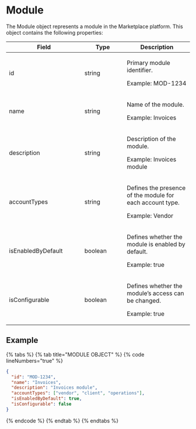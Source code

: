 # Module

The Module object represents a module in the Marketplace platform. This object contains the following properties:

<table data-full-width="false"><thead><tr><th width="191">Field</th><th width="100">Type</th><th>Description</th></tr></thead><tbody><tr><td>id</td><td>string</td><td><p>Primary module identifier. </p><p></p><p>Example: MOD-1234</p></td></tr><tr><td>name</td><td>string</td><td><p>Name of the module. </p><p></p><p>Example: Invoices</p></td></tr><tr><td>description</td><td>string</td><td><p>Description of the module. </p><p></p><p>Example: Invoices module</p></td></tr><tr><td>accountTypes</td><td>string</td><td><p>Defines the presence of the module for each account type. </p><p></p><p>Example: Vendor</p></td></tr><tr><td>isEnabledByDefault</td><td>boolean</td><td><p>Defines whether the module is enabled by default. </p><p></p><p>Example: true</p></td></tr><tr><td>isConfigurable</td><td>boolean</td><td><p>Defines whether the module’s access can be changed. </p><p></p><p>Example: true</p></td></tr></tbody></table>

## Example

{% tabs %}
{% tab title="MODULE OBJECT" %}
{% code lineNumbers="true" %}
```json
{
  "id": "MOD-1234",
  "name": "Invoices",
  "description": "Invoices module",
  "accountTypes": ["vendor", "client", "operations"],
  "isEnabledByDefault": true,
  "isConfigurable": false
}
```
{% endcode %}
{% endtab %}
{% endtabs %}
